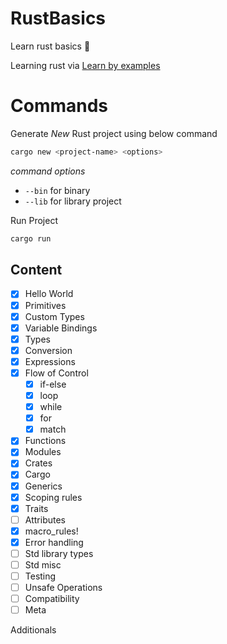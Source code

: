 # RustBasics
Learn rust basics 🦀 

Learning rust via [Learn by examples](https://doc.rust-lang.org/stable/rust-by-example/index.html)

# Commands

Generate _New_ Rust project using below command

```bash
cargo new <project-name> <options> 
```
_command options_

- `--bin` for binary 
- `--lib` for library project

Run Project 

```bash
cargo run
```

## Content

- [x] Hello World
- [x] Primitives
- [x] Custom Types
- [x] Variable Bindings
- [x] Types
- [x] Conversion
- [x] Expressions
- [x] Flow of Control
    - [x] if-else
    - [x] loop
    - [x] while
    - [x] for
    - [x] match
- [x] Functions
- [x] Modules
- [x] Crates
- [x] Cargo
- [x] Generics
- [x] Scoping rules
- [x] Traits
- [ ] Attributes
- [x] macro_rules!
- [x] Error handling
- [ ] Std library types
- [ ] Std misc
- [ ] Testing
- [ ] Unsafe Operations
- [ ] Compatibility
- [ ] Meta

Additionals

